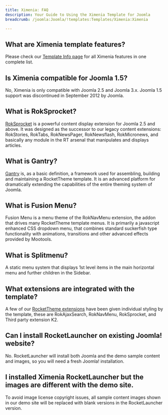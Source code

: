 ```yaml
---
title: Ximenia: FAQ
description: Your Guide to Using the Ximenia Template for Joomla
breadcrumb: /joomla:Joomla/!templates:Templates/Ximenia:Ximenia

---
```


What are Ximenia template features?
-----
Please check our [Template Info page][features] for all Ximenia features in one complete list.

Is Ximenia compatible for Joomla 1.5?
-----
No, Ximenia is only compatible with Joomla 2.5 and Joomla 3.x. Joomla 1.5 support was discontinued in September 2012 by Joomla.

What is RokSprocket?
-----
[RokSprocket][roksprocket] is a powerful content display extension for Joomla 2.5 and above. It was designed as the successor to our legacy content extensions: RokStories, RokTabs, RokNewsPager, RokNewsflash, RokMicronews, and basically any module in the RT arsenal that manipulates and displays articles.

What is Gantry?
-----
[Gantry][gantry] is, as a basic definition, a framework used for assembling, building and maintaining a RocketTheme template. It is an advanced platform for dramatically extending the capabilities of the entire theming system of Joomla.

What is Fusion Menu?
-----
Fusion Menu is a menu theme of the RokNavMenu extension, the addon that drives many RocketTheme template menus. It is primarily a javascript enhanced CSS dropdown menu, that combines standard suckerfish type functionality with animations, transitions and other advanced effects provided by Mootools.

What is Splitmenu?
-----
A static menu system that displays 1st level items in the main horizontal menu and further children in the Sidebar.

What extensions are integrated with the template?
-----
A few of our [RocketTheme extensions][extensions] have been given individual styling by the template, these are RokAjaxSearch, RokNavMenu, RokSprocket, and Third party extension K2.

Can I install RocketLauncher on existing Joomla! website?
-----
No. RocketLauncher will install both Joomla and the demo sample content and images, so you will need a fresh Joomla! installation.

I installed Ximenia RocketLauncher but the images are different with the demo site.
-----
To avoid image license copyright issues, all sample content images shown in our demo site will be replaced with blank versions in the RocketLauncher version.

[gantry]: http://gantry.org/
[features]: http://demo.rockettheme.com/joomla-templates/ximenia/features
[font]: http://www.fontsquirrel.com/fonts/ubuntu
[forum]: http://www.rockettheme.com/forum/joomla-template-ximenia
[roksprocket]: http://www.rockettheme.com/joomla/extensions/roksprocket
[dropdown]: http://demo.rockettheme.com/joomla-templates/ximenia/features/menu-options
[splitmenu]: http://demo.rockettheme.com/joomla-templates/ximenia/features/menu-options
[extensions]: http://demo.rockettheme.com/joomla-templates/ximenia/features/extensions